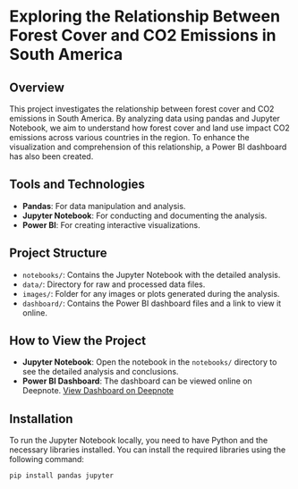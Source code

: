 # Exploring the Relationship Between Forest Cover and CO2 Emissions in South America

## Overview

This project investigates the relationship between forest cover and CO2 emissions in South America. By analyzing data using pandas and Jupyter Notebook, we aim to understand how forest cover and land use impact CO2 emissions across various countries in the region. To enhance the visualization and comprehension of this relationship, a Power BI dashboard has also been created.

## Tools and Technologies

- **Pandas**: For data manipulation and analysis.
- **Jupyter Notebook**: For conducting and documenting the analysis.
- **Power BI**: For creating interactive visualizations.

## Project Structure

- `notebooks/`: Contains the Jupyter Notebook with the detailed analysis.
- `data/`: Directory for raw and processed data files.
- `images/`: Folder for any images or plots generated during the analysis.
- `dashboard/`: Contains the Power BI dashboard files and a link to view it online.

## How to View the Project

- **Jupyter Notebook**: Open the notebook in the `notebooks/` directory to see the detailed analysis and conclusions.
- **Power BI Dashboard**: The dashboard can be viewed online on Deepnote. [View Dashboard on Deepnote](https://deepnote.com/your-dashboard-link)

## Installation

To run the Jupyter Notebook locally, you need to have Python and the necessary libraries installed. You can install the required libraries using the following command:

```bash
pip install pandas jupyter
